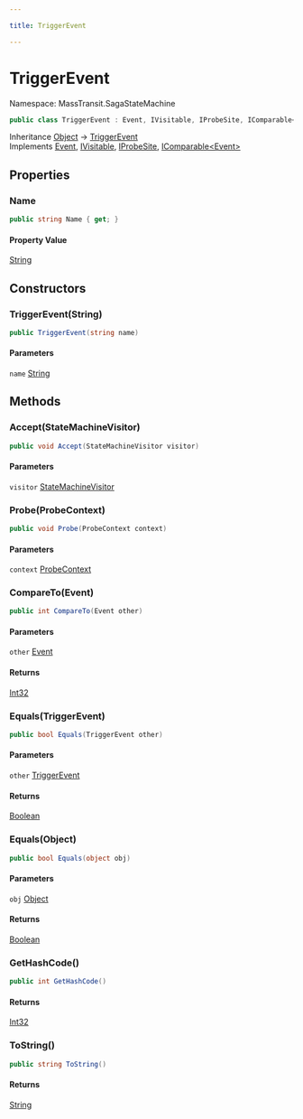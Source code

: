 ```yaml
---

title: TriggerEvent

---
```


# TriggerEvent

Namespace: MassTransit.SagaStateMachine

```csharp
public class TriggerEvent : Event, IVisitable, IProbeSite, IComparable<Event>
```

Inheritance [Object](https://learn.microsoft.com/en-us/dotnet/api/system.object) → [TriggerEvent](../masstransit-sagastatemachine/triggerevent)<br/>
Implements [Event](../../masstransit-abstractions/masstransit/event), [IVisitable](../../masstransit-abstractions/masstransit/ivisitable), [IProbeSite](../../masstransit-abstractions/masstransit/iprobesite), [IComparable\<Event\>](https://learn.microsoft.com/en-us/dotnet/api/system.icomparable-1)

## Properties

### **Name**

```csharp
public string Name { get; }
```

#### Property Value

[String](https://learn.microsoft.com/en-us/dotnet/api/system.string)<br/>

## Constructors

### **TriggerEvent(String)**

```csharp
public TriggerEvent(string name)
```

#### Parameters

`name` [String](https://learn.microsoft.com/en-us/dotnet/api/system.string)<br/>

## Methods

### **Accept(StateMachineVisitor)**

```csharp
public void Accept(StateMachineVisitor visitor)
```

#### Parameters

`visitor` [StateMachineVisitor](../../masstransit-abstractions/masstransit/statemachinevisitor)<br/>

### **Probe(ProbeContext)**

```csharp
public void Probe(ProbeContext context)
```

#### Parameters

`context` [ProbeContext](../../masstransit-abstractions/masstransit/probecontext)<br/>

### **CompareTo(Event)**

```csharp
public int CompareTo(Event other)
```

#### Parameters

`other` [Event](../../masstransit-abstractions/masstransit/event)<br/>

#### Returns

[Int32](https://learn.microsoft.com/en-us/dotnet/api/system.int32)<br/>

### **Equals(TriggerEvent)**

```csharp
public bool Equals(TriggerEvent other)
```

#### Parameters

`other` [TriggerEvent](../masstransit-sagastatemachine/triggerevent)<br/>

#### Returns

[Boolean](https://learn.microsoft.com/en-us/dotnet/api/system.boolean)<br/>

### **Equals(Object)**

```csharp
public bool Equals(object obj)
```

#### Parameters

`obj` [Object](https://learn.microsoft.com/en-us/dotnet/api/system.object)<br/>

#### Returns

[Boolean](https://learn.microsoft.com/en-us/dotnet/api/system.boolean)<br/>

### **GetHashCode()**

```csharp
public int GetHashCode()
```

#### Returns

[Int32](https://learn.microsoft.com/en-us/dotnet/api/system.int32)<br/>

### **ToString()**

```csharp
public string ToString()
```

#### Returns

[String](https://learn.microsoft.com/en-us/dotnet/api/system.string)<br/>
